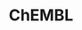 ---
layout: default
bigquery: https://console.cloud.google.com/bigquery?p=patents-public-data&d=ebi_chembl&page=dataset
citation: '"The ChEMBL database in 2017." Anna Gaulton, Anne Hersey, Michał Nowotka,
  A Patrícia Bento, Jon Chambers, David Mendez, Prudence Mutowo, Francis Atkinson,
  Louisa J Bellis, Elena Cibrián-Uhalte, Mark Davies, Nathan Dedman, Anneli Karlsson,
  María Paula Magariños, John P Overington, George Papadatos, Ines Smit, Andrew R
  Leach Nucleic acids Research (2017) 45 (Database Issue), D945-D954'
contributors: European Bioinformatics Institute
cost: None
description: ChEMBL Data is a manually curated database of small molecules used in
  drug discovery, including information about existing patented drugs.
documentation: 'schema: https://www.ebi.ac.uk/chembl/db_schema


  '
last_edit: Mon, 04 Apr 2022 19:07:30 GMT
location: https://console.cloud.google.com/marketplace/product/google_patents_public_datasets/chembl
maintained_by: EMBL-EBI, an outstation of European Molecular Biology Laboratory
related_publications: '

  ChEMBL: towards direct deposition of bioassay data.


  Mendez D, Gaulton A, Bento AP, Chambers J, De Veij M, Félix E, Magariños MP, Mosquera
  JF, Mutowo P, Nowotka M, Gordillo-Marañón M, Hunter F, Junco L, Mugumbate G, Rodriguez-Lopez
  M, Atkinson F, Bosc N, Radoux CJ, Segura-Cabrera A, Hersey A, Leach AR.


  — Nucleic Acids Res. 2019; 47(D1):D930-D940. doi: 10.1093/nar/gky1075

  '
schema_fields: '[''patent_expire_date'', ''first_approval'', ''drug_substance_flag'',
  ''res_stem_id'', ''ad_type'', ''parent_id'', ''source_domain_id'', ''short_name'',
  ''src_compound_id'', ''usan_stem_definition'', ''job_id'', ''last_page'', ''previous_company'',
  ''uberon_id'', ''set_name'', ''level2_description'', ''cell_name'', ''applicant_full_name'',
  ''aidx'', ''max_phase_for_ind'', ''assay_test_type'', ''src_assay_id'', ''l2'',
  ''as_id'', ''level2'', ''parent_go_id'', ''site_id'', ''efo_term'', ''cx_logp'',
  ''warning_year'', ''pubmed_id'', ''oc_id'', ''description'', ''strength'', ''ddd_admr'',
  ''l4'', ''log_id'', ''pathway_id'', ''substrate_record_id'', ''mol_frac_id'', ''mesh_heading'',
  ''target_desc'', ''metref_id'', ''last_active'', ''warnref_id'', ''normal_range_max'',
  ''drug_record_id'', ''assay_tissue'', ''syn_type'', ''structure_type'', ''site_residues'',
  ''black_box_warning'', ''assay_subcellular_fraction'', ''ro3_pass'', ''co_stem_id'',
  ''mesh_id'', ''organism'', ''warning_description'', ''species_group_flag'', ''chebi_par_id'',
  ''version'', ''warning_id'', ''protein_class_desc'', ''standard_units'', ''relationship_type'',
  ''target_mapping'', ''compsyn_id'', ''cx_logd'', ''tax_id'', ''formulation_id'',
  ''patent_id'', ''assay_tax_id'', ''num_ro5_violations'', ''trade_name'', ''class_type'',
  ''parameter_type'', ''level3_description'', ''std_act_id'', ''assay_source'', ''product_id'',
  ''withdrawn_reason'', ''relationship_desc'', ''src_description'', ''ddd_value'',
  ''ddd_units'', ''ddd_id'', ''first_page'', ''ref_type'', ''submission_date'', ''orig_description'',
  ''molecular_species'', ''component_type'', ''activity_comment'', ''assay_class_id'',
  ''entity_id'', ''usan_stem'', ''drug_product_flag'', ''level1_description'', ''clo_id'',
  ''tid_fixed'', ''standard_inchi'', ''pathway_key'', ''aromatic_rings'', ''result_flag'',
  ''predbind_id'', ''irac_code'', ''standard_type'', ''acd_logd'', ''standard_value'',
  ''protein_class_id'', ''path'', ''aspect'', ''parenteral'', ''level5'', ''prodrug'',
  ''prediction_method'', ''ap_id'', ''warning_type'', ''country'', ''full_molformula'',
  ''bao_endpoint'', ''confidence_score'', ''met_id'', ''data_validity_comment'', ''standard_relation'',
  ''natural_product'', ''cell_source_tax_id'', ''parent_molregno'', ''source'', ''warning_class'',
  ''parent_type'', ''indication_class'', ''smarts'', ''mutation'', ''dosage_form'',
  ''mol_irac_id'', ''innovator_company'', ''hba_lipinski'', ''domain_name'', ''published_relation'',
  ''assay_desc'', ''pref_name'', ''enzyme_name'', ''active_ingredient'', ''compd_id'',
  ''selectivity_comment'', ''normal_range_min'', ''priority'', ''standard_flag'',
  ''cell_description'', ''mc_tax_id'', ''level3'', ''relation'', ''mc_target_name'',
  ''bao_format'', ''active_molregno'', ''src_short_name'', ''lle'', ''usan_stem_id'',
  ''indref_id'', ''targcomp_id'', ''molsyn_id'', ''class_level'', ''targrel_id'',
  ''stat'', ''toid'', ''journal'', ''comp_go_id'', ''domain_type'', ''sitecomp_id'',
  ''mechanism_of_action'', ''availability_type'', ''level4'', ''ass_cls_map_id'',
  ''cellosaurus_id'', ''alert_id'', ''hrac_class_id'', ''mecref_id'', ''major_class'',
  ''met_conversion'', ''research_stem'', ''tissue_id'', ''prod_pat_id'', ''nda_type'',
  ''usan_year'', ''acd_logp'', ''qudt_units'', ''delist_flag'', ''comp_class_id'',
  ''parameter_value'', ''src_id'', ''cx_most_apka'', ''oral'', ''patent_no'', ''component_id'',
  ''biocomp_id'', ''alert_set_id'', ''assay_param_id'', ''frac_code'', ''rtb'', ''usan_substem'',
  ''volume'', ''mol_atc_id'', ''withdrawn_class'', ''stem'', ''chembl_id'', ''molecular_mechanism'',
  ''creation_date'', ''cx_most_bpka'', ''start_position'', ''downgraded'', ''chirality'',
  ''l5'', ''ridx'', ''bao_id'', ''cell_source_tissue'', ''db_source'', ''text_value'',
  ''compound_name'', ''target_type'', ''bei'', ''heavy_atoms'', ''warning_country'',
  ''first_in_class'', ''ddd_comment'', ''route'', ''idx'', ''who_name'', ''compound_key'',
  ''variant_id'', ''protclasssyn_id'', ''cidx'', ''standard_inchi_key'', ''relationship'',
  ''status'', ''issue'', ''metabolite_record_id'', ''irac_class_id'', ''publication_number'',
  ''l6'', ''assay_id'', ''molregno'', ''doc_id'', ''approval_date'', ''topical'',
  ''comments'', ''activity_id'', ''component_synonym'', ''abstract'', ''ref_id'',
  ''enzyme_tid'', ''mw_monoisotopic'', ''stem_class'', ''assay_cell_type'', ''hba'',
  ''acd_most_bpka'', ''alert_name'', ''label'', ''l7'', ''l8'', ''cpd_str_alert_id'',
  ''activity_count'', ''assay_type'', ''helm_notation'', ''protein_class_synonym'',
  ''frac_class_id'', ''atc_code'', ''doc_type'', ''upper_value'', ''end_position'',
  ''doi'', ''cell_source_organism'', ''molfile'', ''mol_hrac_id'', ''standard_upper_value'',
  ''binding_site_comment'', ''pchembl_value'', ''cell_id'', ''homologue'', ''title'',
  ''potential_duplicate'', ''disease_efficacy'', ''company'', ''sequence'', ''site_name'',
  ''mw_freebase'', ''l3'', ''value'', ''published_units'', ''qed_weighted'', ''assay_organism'',
  ''domain_description'', ''name'', ''mechanism_comment'', ''withdrawn_country'',
  ''level1'', ''confidence'', ''db_version'', ''entity_type'', ''therapeutic_flag'',
  ''domain_id'', ''acd_most_apka'', ''actsm_id'', ''updated_by'', ''action_type'',
  ''molecule_type'', ''curation_comment'', ''direct_interaction'', ''caloha_id'',
  ''record_id'', ''published_type'', ''synonyms'', ''type'', ''go_id'', ''level4_description'',
  ''tbl'', ''ref_url'', ''annotation'', ''hbd_lipinski'', ''isoform'', ''definition'',
  ''polymer_flag'', ''units'', ''accession'', ''who_extra'', ''mec_id'', ''max_phase'',
  ''related_tid'', ''hrac_code'', ''le'', ''authors'', ''assay_strain'', ''mc_target_type'',
  ''psa'', ''subgroup'', ''dosed_ingredient'', ''ingredient'', ''sequence_md5sum'',
  ''alogp'', ''curated_by'', ''num_lipinski_ro5_violations'', ''patent_use_code'',
  ''sei'', ''num_alerts'', ''l1'', ''mc_organism'', ''rgid'', ''mc_target_accession'',
  ''efo_id'', ''year'', ''tid'', ''withdrawn_year'', ''uo_units'', ''canonical_smiles'',
  ''cell_ontology_id'', ''published_value'', ''inorganic_flag'', ''cl_lincs_id'',
  ''bto_id'', ''assay_category'', ''hbd'', ''full_mwt'', ''smid'', ''updated_on'',
  ''met_comment'', ''standard_text_value'', ''drugind_id'', ''withdrawn_flag'']'
shortname: chembl
tags:
- biotechnology
- health
- chemical
- bioinformatics
- medical
terms_of_use: CC BY-SA 3.0
title: ChEMBL
uuid: e232a192-965c-4ec9-904c-155b6dfe56c5
---
